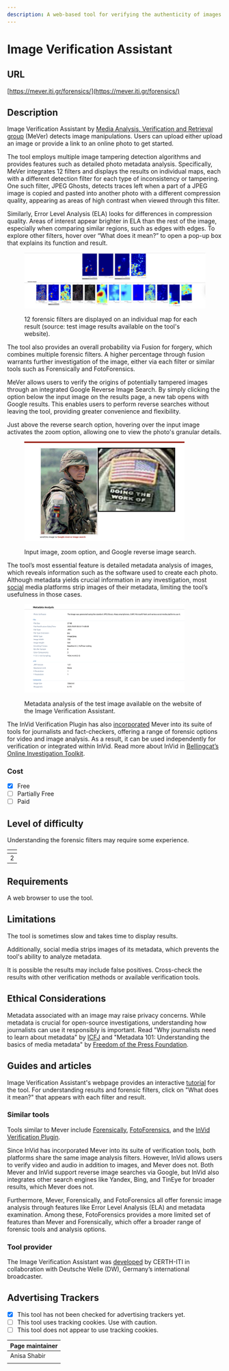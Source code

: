 ```yaml
---
description: A web-based tool for verifying the authenticity of images.
---
```


# Image Verification Assistant

## URL

[https://mever.iti.gr/forensics/](https://mever.iti.gr/forensics/)

## Description

Image Verification Assistant by [Media Analysis, Verification and Retrieval group](https://mever.gr/post/mever-tools-for-image-and-video-verification-within-weverify/) (MeVer) detects image manipulations. Users can upload either upload an image or provide a link to an online photo to get started.

The tool employs multiple image tampering detection algorithms and provides features such as detailed photo metadata analysis. Specifically, MeVer integrates 12 filters and displays the results on individual maps, each with a different detection filter for each type of inconsistency or tampering. One such filter, JPEG Ghosts, detects traces left when a part of a JPEG image is copied and pasted into another photo with a different compression quality, appearing as areas of high contrast when viewed through this filter.

Similarly, Error Level Analysis (ELA) looks for differences in compression quality. Areas of interest appear brighter in ELA than the rest of the image, especially when comparing similar regions, such as edges with edges. To explore other filters, hover over “What does it mean?” to open a pop-up box that explains its function and result.

<figure><img src=".gitbook/assets/Maps latest.png" alt=""><figcaption><p>12 forensic filters are displayed on an individual map for each result (source: test image results available on the tool's website).</p></figcaption></figure>

The tool also provides an overall probability via Fusion for forgery, which combines multiple forensic filters. A higher percentage through fusion warrants further investigation of the image, either via each filter or similar tools such as Forensically and FotoForensics.

MeVer allows users to verify the origins of potentially tampered images through an integrated Google Reverse Image Search. By simply clicking the option below the input image on the results page, a new tab opens with Google results. This enables users to perform reverse searches without leaving the tool, providing greater convenience and flexibility.

Just above the reverse search option, hovering over the input image activates the zoom option, allowing one to view the photo's granular details. &#x20;

<figure><img src=".gitbook/assets/Input image and zoom.png" alt="" width="375"><figcaption><p>Input image, zoom option, and Google reverse image search.</p></figcaption></figure>

The tool’s most essential feature is detailed metadata analysis of images, which reveals information such as the software used to create each photo. Although metadata yields crucial information in any investigation, most [social](https://datajournalism.com/read/handbook/verification-1/verifying-images/4-verifying-images) media platforms strip images of their metadata, limiting the tool’s usefulness in those cases.

<figure><img src=".gitbook/assets/Metadata analysis mever.png" alt="" width="375"><figcaption><p>Metadata analysis of the test image available on the website of the Image Verification Assistant.</p></figcaption></figure>

The InVid Verification Plugin has also [incorporated](https://weverify.eu/tools/image-verification-assistant/) Mever into its suite of tools for journalists and fact-checkers, offering a range of forensic options for video and image analysis. As a result, it can be used independently for verification or integrated within InVid. Read more about InVid in [Bellingcat’s Online Investigation Toolkit](https://bellingcat.gitbook.io/toolkit/more/all-tools/invid).

### Cost

* [x] Free
* [ ] Partially Free
* [ ] Paid

## Level of difficulty

Understanding the forensic filters may require some experience.

<table><thead><tr><th data-type="rating" data-max="5"></th></tr></thead><tbody><tr><td>2</td></tr></tbody></table>

## Requirements

A web browser to use the tool.

## Limitations

The tool is sometimes  slow and takes time to display results.&#x20;

Additionally, social media strips images of its metadata, which prevents the tool's ability to analyze metadata.

It is possible the results may include false positives. Cross-check the results with other verification methods or available verification tools.

## **Ethical Considerations**

Metadata associated with an image may raise privacy concerns. While metadata is crucial for open-source investigations, understanding how journalists can use it responsibly is important.  Read "Why journalists need to learn about metadata" by [ICFJ](https://ijnet.org/en/story/why-journalists-need-learn-about-metadata) and "Metadata 101: Understanding the basics of media metadata" by  [Freedom of the Press Foundation](https://freedom.press/digisec/blog/metadata-101/).

## Guides and articles

Image Verification Assistant's webpage provides an interactive [tutorial](https://mever.iti.gr/forensics/?tour=start) for the tool. For understanding results and forensic filters, click on "What does it mean?" that appears with each filter and result.&#x20;

### **Similar tools**

Tools similar to Mever include [Forensically](https://bellingcat.gitbook.io/toolkit/more/all-tools/forensically), [FotoForensics](https://fotoforensics.com/), and the [InVid Verification Plugin](https://bellingcat.gitbook.io/toolkit/more/all-tools/invid).&#x20;

Since InVid has incorporated Mever into its suite of verification tools, both platforms share the same image analysis filters. However, InVid allows users to verify video and audio in addition to images, and Mever does not. Both Mever and InVid support reverse image searches via Google, but InVid also integrates other search engines like Yandex, Bing, and TinEye for broader results, which Mever does not.

Furthermore, Mever, Forensically, and FotoForensics all offer forensic image analysis through features like Error Level Analysis (ELA) and metadata examination. Among these, FotoForensics provides a more limited set of features than Mever and Forensically, which offer a broader range of forensic tools and analysis options.

### Tool provider

The Image Verification Assistant was [developed](https://mever.iti.gr/forensics/about.html) by CERTH-ITI in collaboration with Deutsche Welle (DW), Germany’s international broadcaster.

## Advertising Trackers

* [x] This tool has not been checked for advertising trackers yet.
* [ ] This tool uses tracking cookies. Use with caution.
* [ ] This tool does not appear to use tracking cookies.

| Page maintainer |
| --------------- |
| Anisa Shabir    |
|                 |
